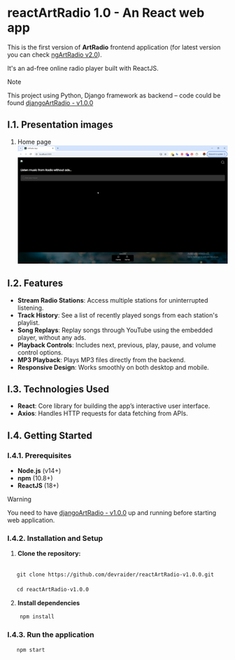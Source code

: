 # reactArtRadio 1.0 - An React web app


This is the first version of **ArtRadio** frontend application (for latest version you can check [ngArtRadio v2.0](https://github.com/devraider/ngArtRadio-v2.0)).

It's an ad-free online radio player built with ReactJS. 
  
> [!note]
> This project using Python, Django framework as backend – code could be found   [djangoArtRadio - v1.0.0](https://github.com/devraider/djangoArtRadio-v1.0.0)

## I.1. Presentation images

1. Home page
![alt text](src/assets/docs/image.png)


## I.2. Features

- **Stream Radio Stations**: Access multiple stations for uninterrupted listening.
- **Track History**: See a list of recently played songs from each station's playlist.
- **Song Replays**: Replay songs through YouTube using the embedded player, without any ads.
- **Playback Controls**: Includes next, previous, play, pause, and volume control options.
- **MP3 Playback**: Plays MP3 files directly from the backend.
- **Responsive Design**: Works smoothly on both desktop and mobile.

## I.3. Technologies Used

- **React**: Core library for building the app’s interactive user interface.
- **Axios**: Handles HTTP requests for data fetching from APIs.

## I.4. Getting Started

### I.4.1. Prerequisites

- **Node.js** (v14+)
- **npm** (10.8+)
- **ReactJS** (18+)

> [!warning]
> You need to have [djangoArtRadio - v1.0.0](https://github.com/devraider/djangoArtRadio-v1.0.0) up and running before starting web application.


### I.4.2. Installation and Setup

1. **Clone the repository:**

```bash

   git clone https://github.com/devraider/reactArtRadio-v1.0.0.git

   cd reactArtRadio-v1.0.0

```
2. **Install dependencies**

```bash
    npm install
```

### I.4.3. Run the application
```bash
   npm start
```